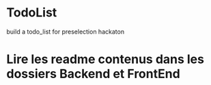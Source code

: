 # TodoList
build a todo_list for preselection hackaton 

# Lire les readme contenus dans les dossiers Backend et FrontEnd
